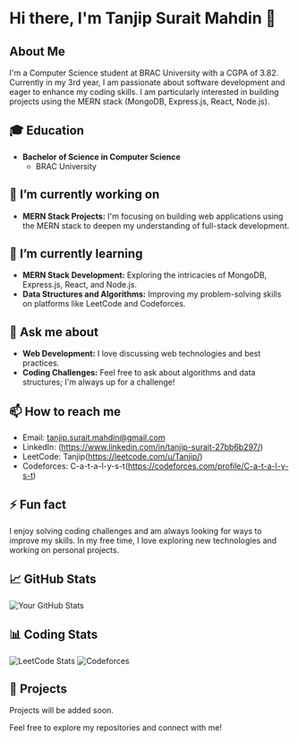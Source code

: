 # Hi there, I'm Tanjip Surait Mahdin 👋

## About Me
I'm a Computer Science student at BRAC University with a CGPA of 3.82. Currently in my 3rd year, I am passionate about software development and eager to enhance my coding skills. I am particularly interested in building projects using the MERN stack (MongoDB, Express.js, React, Node.js).

## 🎓 Education
- **Bachelor of Science in Computer Science**
  - BRAC University

## 🔭 I’m currently working on
- **MERN Stack Projects:** I'm focusing on building web applications using the MERN stack to deepen my understanding of full-stack development. 

## 🌱 I’m currently learning
- **MERN Stack Development:** Exploring the intricacies of MongoDB, Express.js, React, and Node.js.
- **Data Structures and Algorithms:** Improving my problem-solving skills on platforms like LeetCode and Codeforces.

## 💬 Ask me about
- **Web Development:** I love discussing web technologies and best practices.
- **Coding Challenges:** Feel free to ask about algorithms and data structures; I'm always up for a challenge!

## 📫 How to reach me
- Email: tanjip.surait.mahdin@gmail.com
- LinkedIn: (https://www.linkedin.com/in/tanjip-surait-27bb6b297/)
- LeetCode: Tanjip(https://leetcode.com/u/Tanjip/)
- Codeforces: C-a-t-a-l-y-s-t(https://codeforces.com/profile/C-a-t-a-l-y-s-t)

## ⚡ Fun fact
I enjoy solving coding challenges and am always looking for ways to improve my skills. In my free time, I love exploring new technologies and working on personal projects.

## 📈 GitHub Stats
![Your GitHub Stats](https://github-readme-stats.vercel.app/api?username=MaHdIn2020&show_icons=true&theme=radical)

## 📊 Coding Stats
![LeetCode Stats](https://leetcode-stats-api.herokuapp.com/Tanjip)
![Codeforces](https://img.shields.io/badge/Codeforces-Rating%20%3A%20780-blue)


## 🌟 Projects
Projects will be added soon.

Feel free to explore my repositories and connect with me!
